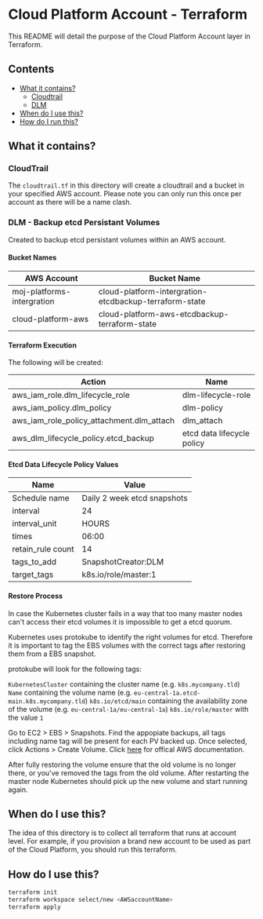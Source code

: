 # Cloud Platform Account - Terraform

This README will detail the purpose of the Cloud Platform Account layer in Terraform. 

## Contents
  - [What it contains?](#what-it-contains)
    - [Cloudtrail]()
    - [DLM]()
  - [When do I use this?](#when-do-I-use-this)
  - [How do I run this?](#terraform-modules)

## What it contains?
### CloudTrail
The `cloudtrail.tf` in this directory will create a cloudtrail and a bucket in your specified AWS account. Please note you can only run this once per account as there will be a name clash.

### DLM - Backup etcd Persistant Volumes 

Created to backup etcd persistant volumes within an AWS account.

#### Bucket Names

| AWS Account | Bucket Name |
|------|-------------|
| moj-platforms-intergration | cloud-platform-intergration-etcdbackup-terraform-state |
| cloud-platform-aws | cloud-platform-aws-etcdbackup-terraform-state |

#### Terraform Execution

The following will be created:

| Action | Name |
|------|-------------|
| aws_iam_role.dlm_lifecycle_role | dlm-lifecycle-role |
| aws_iam_policy.dlm_policy | dlm-policy |
| aws_iam_role_policy_attachment.dlm_attach | dlm_attach |
| aws_dlm_lifecycle_policy.etcd_backup | etcd data lifecycle policy |

#### Etcd Data Lifecycle Policy Values

| Name | Value |
|------|-------------|
| Schedule name | Daily 2 week etcd snapshots |
| interval | 24 |
| interval_unit | HOURS |
| times         | 06:00 |
| retain_rule count | 14 |
|tags_to_add | SnapshotCreator:DLM |
|target_tags | k8s.io/role/master:1 |


#### Restore Process

In case the Kubernetes cluster fails in a way that too many master nodes can't access their etcd volumes it is impossible to get a etcd quorum.

Kubernetes uses protokube to identify the right volumes for etcd. Therefore it is important to tag the EBS volumes with the correct tags after restoring them from a EBS snapshot.

protokube will look for the following tags:

`KubernetesCluster` containing the cluster name (e.g. `k8s.mycompany.tld`)
`Name` containing the volume name (e.g. `eu-central-1a.etcd-main.k8s.mycompany.tld`)
`k8s.io/etcd/main` containing the availability zone of the volume (e.g. `eu-central-1a/eu-central-1a`)
`k8s.io/role/master` with the value `1`

Go to EC2 > EBS > Snapshots. Find the appopiate backups, all tags including name tag will be present for each PV backed up. Once selected, click Actions > Create Volume. Click [here](https://docs.aws.amazon.com/AWSEC2/latest/UserGuide/ebs-restoring-volume.html) for offical AWS documentation. 

After fully restoring the volume ensure that the old volume is no longer there, or you've removed the tags from the old volume. After restarting the master node Kubernetes should pick up the new volume and start running again.

## When do I use this?
The idea of this directory is to collect all terraform that runs at account level. For example, if you provision a brand new account to be used as part of the Cloud Platform, you should run this terraform. 
## How do I use this?
```bash
terraform init
terraform workspace select/new <AWSaccountName>
terraform apply
```
